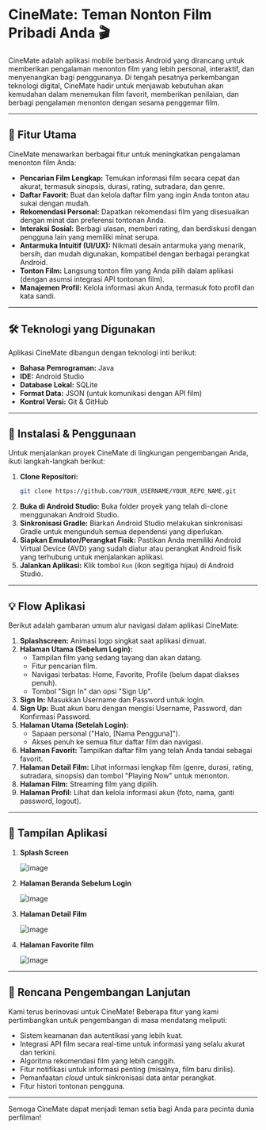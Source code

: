
# CineMate: Teman Nonton Film Pribadi Anda 🎬

CineMate adalah aplikasi mobile berbasis Android yang dirancang untuk memberikan pengalaman menonton film yang lebih personal, interaktif, dan menyenangkan bagi penggunanya. Di tengah pesatnya perkembangan teknologi digital, CineMate hadir untuk menjawab kebutuhan akan kemudahan dalam menemukan film favorit, memberikan penilaian, dan berbagi pengalaman menonton dengan sesama penggemar film.

-----

## 🌟 Fitur Utama

CineMate menawarkan berbagai fitur untuk meningkatkan pengalaman menonton film Anda:

  * **Pencarian Film Lengkap:** Temukan informasi film secara cepat dan akurat, termasuk sinopsis, durasi, rating, sutradara, dan genre.
  * **Daftar Favorit:** Buat dan kelola daftar film yang ingin Anda tonton atau sukai dengan mudah.
  * **Rekomendasi Personal:** Dapatkan rekomendasi film yang disesuaikan dengan minat dan preferensi tontonan Anda.
  * **Interaksi Sosial:** Berbagi ulasan, memberi rating, dan berdiskusi dengan pengguna lain yang memiliki minat serupa.
  * **Antarmuka Intuitif (UI/UX):** Nikmati desain antarmuka yang menarik, bersih, dan mudah digunakan, kompatibel dengan berbagai perangkat Android.
  * **Tonton Film:** Langsung tonton film yang Anda pilih dalam aplikasi (dengan asumsi integrasi API tontonan film).
  * **Manajemen Profil:** Kelola informasi akun Anda, termasuk foto profil dan kata sandi.

-----

## 🛠️ Teknologi yang Digunakan

Aplikasi CineMate dibangun dengan teknologi inti berikut:

  * **Bahasa Pemrograman:** Java
  * **IDE:** Android Studio
  * **Database Lokal:** SQLite
  * **Format Data:** JSON (untuk komunikasi dengan API film)
  * **Kontrol Versi:** Git & GitHub

-----

## 🚀 Instalasi & Penggunaan

Untuk menjalankan proyek CineMate di lingkungan pengembangan Anda, ikuti langkah-langkah berikut:

1.  **Clone Repositori:**
    ```bash
    git clone https://github.com/YOUR_USERNAME/YOUR_REPO_NAME.git
    ```
2.  **Buka di Android Studio:**
    Buka folder proyek yang telah di-clone menggunakan Android Studio.
3.  **Sinkronisasi Gradle:**
    Biarkan Android Studio melakukan sinkronisasi Gradle untuk mengunduh semua dependensi yang diperlukan.
4.  **Siapkan Emulator/Perangkat Fisik:**
    Pastikan Anda memiliki Android Virtual Device (AVD) yang sudah diatur atau perangkat Android fisik yang terhubung untuk menjalankan aplikasi.
5.  **Jalankan Aplikasi:**
    Klik tombol `Run` (ikon segitiga hijau) di Android Studio.

-----

## 💡 Flow Aplikasi

Berikut adalah gambaran umum alur navigasi dalam aplikasi CineMate:

1.  **Splashscreen:** Animasi logo singkat saat aplikasi dimuat.
2.  **Halaman Utama (Sebelum Login):**
      * Tampilan film yang sedang tayang dan akan datang.
      * Fitur pencarian film.
      * Navigasi terbatas: Home, Favorite, Profile (belum dapat diakses penuh).
      * Tombol "Sign In" dan opsi "Sign Up".
3.  **Sign In:** Masukkan Username dan Password untuk login.
4.  **Sign Up:** Buat akun baru dengan mengisi Username, Password, dan Konfirmasi Password.
5.  **Halaman Utama (Setelah Login):**
      * Sapaan personal ("Halo, [Nama Pengguna]").
      * Akses penuh ke semua fitur daftar film dan navigasi.
6.  **Halaman Favorit:** Tampilkan daftar film yang telah Anda tandai sebagai favorit.
7.  **Halaman Detail Film:** Lihat informasi lengkap film (genre, durasi, rating, sutradara, sinopsis) dan tombol "Playing Now" untuk menonton.
8.  **Halaman Film:** Streaming film yang dipilih.
9.  **Halaman Profil:** Lihat dan kelola informasi akun (foto, nama, ganti password, logout).

-----

## 📸 Tampilan Aplikasi

1. **Splash Screen**

   
   ![image](https://github.com/user-attachments/assets/b59590d1-eeb9-4b0b-8a9c-0500394bb49e)

   
3. **Halaman Beranda Sebelum Login**

   
   ![image](https://github.com/user-attachments/assets/fbb3be56-3b64-486d-8db5-c87359aab2a7)

   
5. **Halaman Detail Film**


   ![image](https://github.com/user-attachments/assets/cb5c9552-a49c-4cf8-a8f0-af6611d38b6c)

   
7. **Halaman Favorite film**

   
   ![image](https://github.com/user-attachments/assets/5a154620-57f8-4f4d-954f-d4d645f421a7)
   

-----


## 🔮 Rencana Pengembangan Lanjutan

Kami terus berinovasi untuk CineMate\! Beberapa fitur yang kami pertimbangkan untuk pengembangan di masa mendatang meliputi:

  * Sistem keamanan dan autentikasi yang lebih kuat.
  * Integrasi API film secara real-time untuk informasi yang selalu akurat dan terkini.
  * Algoritma rekomendasi film yang lebih canggih.
  * Fitur notifikasi untuk informasi penting (misalnya, film baru dirilis).
  * Pemanfaatan *cloud* untuk sinkronisasi data antar perangkat.
  * Fitur histori tontonan pengguna.

-----

Semoga CineMate dapat menjadi teman setia bagi Anda para pecinta dunia perfilman\!

